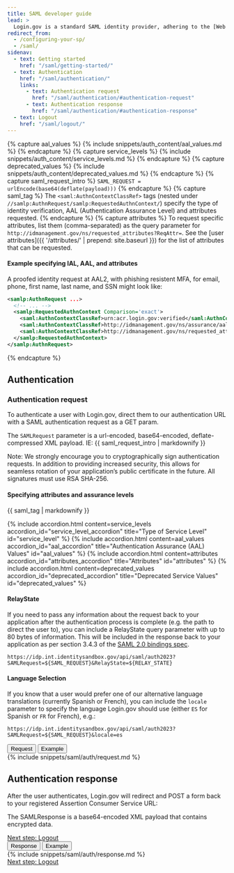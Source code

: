 ```yaml
---
title: SAML developer guide
lead: >
  Login.gov is a standard SAML identity provider, adhering to the [Web Browser SSO Profile](https://en.wikipedia.org/wiki/SAML_2.0#Web_browser_SSO_profile){:class="usa-link--external"} with enhancements for [NIST 800-63-3](https://pages.nist.gov/800-63-3/){:class="usa-link--external"}.
redirect_from:
  - /configuring-your-sp/
  - /saml/
sidenav:
  - text: Getting started
    href: "/saml/getting-started/"
  - text: Authentication
    href: "/saml/authentication/"
    links:
      - text: Authentication request
        href: "/saml/authentication/#authentication-request"
      - text: Authentication response
        href: "/saml/authentication/#authentication-response"
  - text: Logout
    href: "/saml/logout/"
---
```

{% capture aal_values %}
  {% include snippets/auth_content/aal_values.md %}
{% endcapture %}
{% capture service_levels %}
  {% include snippets/auth_content/service_levels.md %}
{% endcapture %}
{% capture deprecated_values %}
  {% include snippets/auth_content/deprecated_values.md %}
{% endcapture %}
{% capture saml_request_intro %}
`SAML_REQUEST = urlEncode(base64(deflate(payload)))`
{% endcapture %}
{% capture saml_tag %}
The `<saml:AuthnContextClassRef>` tags (nested under `//samlp:AuthnRequest/samlp:RequestedAuthnContext/`) specify the type of identity verification, AAL (Authentication Assurance Level) and attributes requested.
{% endcapture %}
{% capture attributes %}
To request specific attributes, list them (comma-separated) as the query parameter for `http://idmanagement.gov/ns/requested_attributes?ReqAttr=`. See the [user attributes]({{ '/attributes/' | prepend: site.baseurl }}) for the list of attributes that can be requested.

#### Example specifying IAL, AAL, and attributes

A proofed identity request at AAL2, with phishing resistent MFA, for email, phone, first name, last name, and SSN might look like:

```xml
<samlp:AuthnRequest ...>
  <!-- ... -->
  <samlp:RequestedAuthnContext Comparison='exact'>
    <saml:AuthnContextClassRef>urn:acr.login.gov:verified</saml:AuthnContextClassRef>
    <saml:AuthnContextClassRef>http://idmanagement.gov/ns/assurance/aal/2?phishing_resistant=true</saml:AuthnContextClassRef>
    <saml:AuthnContextClassRef>http://idmanagement.gov/ns/requested_attributes?ReqAttr=email,phone,first_name,last_name,ssn</saml:AuthnContextClassRef>
  </samlp:RequestedAuthnContext>
</samlp:AuthnRequest>
```
{% endcapture %}

<div class="grid-row grid-gap">
  <div class="desktop:grid-col-7 mobile:grid-col-full">
    <h2>Authentication</h2>
    <h3 id="authentication-request">Authentication request</h3>
    <p>To authenticate a user with Login.gov, direct them to our authentication URL with a SAML authentication request as a GET param.</p>
    <p>The <code class="language-plaintext highlighter-rouge">SAMLRequest</code> parameter is a url-encoded, base64-encoded, deflate-compressed XML payload. IE: {{ saml_request_intro | markdownify }}</p>
    <p>Note: We strongly encourage you to cryptographically sign authentication requests. In addition to providing increased security, this allows for seamless rotation of your application’s public certificate in the future. All signatures must use RSA SHA-256.</p>
    <div class="dev-doc-row">
      <div class="grid-row">
        <div class="grid-col-5">
          <h4>Specifying attributes and assurance levels</h4>
        </div>
        <div class="grid-col-7">
          {{ saml_tag | markdownify }}
        </div>
      </div>
      <dl class="usa-accordion">
        {% include accordion.html content=service_levels accordion_id="service_level_accordion"  title="Type of Service Level" id="service_level" %}
        {% include accordion.html content=aal_values accordion_id="aal_accordion" title="Authentication Assurance (AAL) Values" id="aal_values" %}
        {% include accordion.html content=attributes accordion_id="attributes_accordion" title="Attributes" id="attributes" %}
        {% include accordion.html content=deprecated_values accordion_id="deprecated_accordion" title="Deprecated Service Values" id="deprecated_values" %}
      </dl>
    </div>
    <div class="dev-doc-row">
      <div class="grid-row">
        <div class="grid-col-5">
          <h4>RelayState</h4>
        </div>
        <div class="grid-col-7">
          <p>If you need to pass any information about the request back to your application after the authentication process is complete (e.g. the path to direct the user to), you can include a RelayState query parameter with up to 80 bytes of information. This will be included in the response back to your application as per section 3.4.3 of the <a class="usa-link" href="https://docs.oasis-open.org/security/saml/v2.0/saml-bindings-2.0-os.pdf">SAML 2.0 bindings spec</a>.</p>
          <p><code class="language-plaintext highlighter-rouge">https://idp.int.identitysandbox.gov/api/saml/auth2023?SAMLRequest=${SAML_REQUEST}&amp;RelayState=${RELAY_STATE}</code></p>
        </div>
      </div>
    </div>
    <div class="dev-doc-row">
      <div class="grid-row">
        <div class="grid-col-5">
          <h4>Language Selection</h4>
        </div>
        <div class="grid-col-7">
          <p>If you know that a user would prefer one of our alternative language translations (currently Spanish or French), you can include the <code class="language-plaintext highlighter-rouge">locale</code> parameter to specify the language Login.gov should use (either <code class="text-lowercase">ES</code> for Spanish or <code class="text-lowercase">FR</code> for French), e.g.:</p>
          <p><code class="language-plaintext highlighter-rouge">https://idp.int.identitysandbox.gov/api/saml/auth2023?SAMLRequest=${SAML_REQUEST}&amp;locale=es</code></p>
        </div>
      </div>
    </div>
  </div>
  <div class="usa-layout-docs__main code-snippet-column desktop:grid-col-5">
    <section class="code-snippet-section margin-top-2 position-relative z-index-1">
      <button id="saml_auth_tab1_button" data-selector="saml_auth" class="code-button code-button__selected margin-left-2">Request</button>
      <button id="saml_auth_tab2_button" data-selector="saml_auth" class="code-button margin-left-2">Example</button>
      <section id="saml_auth_tab1">
        {% include snippets/saml/auth/request.md %}
      </section>
      <section id="saml_auth_tab2" hidden>
        {% include snippets/saml/auth/request_example.md %}
      </section>
    </section>
  </div>
</div>
<div class="grid-row grid-gap">
  <div class="desktop:grid-col-7 mobile:grid-col-full">
    <h2 id="authentication-response">Authentication response</h2>
    <p>After the user authenticates, Login.gov will redirect and POST a form back to your registered Assertion Consumer Service URL:</p>
    <p>The SAMLResponse is a base64-encoded XML payload that contains encrypted data.</p>
    <a href="{{ '/saml/logout/' | prepend: site.baseurl }}" class="usa-link margin-top-4 mobile:display-none desktop:display-block">Next step: Logout</a>
  </div>
  <div class="usa-layout-docs__main code-snippet-column desktop:grid-col-5">
    <section class="margin-top-2 position-relative z-index-1">
      <button id="saml_auth_response_tab1_button" data-selector="saml_auth_response" class="code-button code-button__selected margin-left-2">Response</button>
      <button id="saml_auth_response_tab2_button" data-selector="saml_auth_response" class="code-button margin-left-2">Example</button>
      <section id="saml_auth_response_tab1">
        {% include snippets/saml/auth/response.md %}
      </section>
      <section id="saml_auth_response_tab2" hidden>
        {% include snippets/saml/auth/response_example.md %}
      </section>
    </section>
  </div>
  <a href="{{ '/saml/logout/' | prepend: site.baseurl }}" class="usa-link mobile:display-block desktop:display-none margin-top-2">Next step: Logout</a>
</div>


